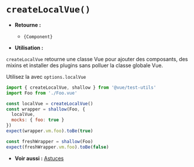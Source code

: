 # `createLocalVue()`

- **Retourne :**
  - `{Component}`

- **Utilisation :**

`createLocalVue` retourne une classe Vue pour ajouter des composants, des mixins et installer des plugins sans polluer la classe globale Vue.

Utilisez la avec `options.localVue`

```js
import { createLocalVue, shallow } from '@vue/test-utils'
import Foo from './Foo.vue'

const localVue = createLocalVue()
const wrapper = shallow(Foo, {
  localVue,
  mocks: { foo: true }
})
expect(wrapper.vm.foo).toBe(true)

const freshWrapper = shallow(Foo)
expect(freshWrapper.vm.foo).toBe(false)
```

- **Voir aussi :** [Astuces](../guides/common-tips.md#applying-global-plugins-and-mixins)
